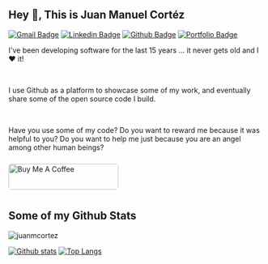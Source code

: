 ## Hey 👋, This is Juan Manuel Cortéz
[![Gmail Badge](https://img.shields.io/badge/-juanm.cortez@gmail.com-c14438?style=flat&logo=Gmail&logoColor=white&link=mailto:juanm.cortez@gmail.com)](mailto:juanm.cortez@gmail.com) 
[![Linkedin Badge](https://img.shields.io/badge/-juanmcortez-0072b1?style=flat&logo=Linkedin&logoColor=white&link=https://www.linkedin.com/in/juanmcortez/)](https://www.linkedin.com/in/juanmcortez/) [![Github Badge](https://img.shields.io/badge/-juanmcortez-grey?style=flat&logo=github&logoColor=white&link=https://github.com/juanmcortez/)](https://www.github.com/juanmcortez/) [![Portfolio Badge](https://img.shields.io/badge/portfolio-web-blue?style=flat&link=https://github.com/juanmcortez/)](https://github.com/juanmcortez/) <p align='left'>I've been developing software for the last 15 years ... it never gets old and I :heart: it!</p><br /><p align='left'>I use Github as a platform to showcase some of my work, and eventually share some of the open source code I build.</p><br /><p align='left'>Have you use some of my code? Do you want to reward me because it was helpful to you? Do you want to help me just because you are an angel among other human beings?</p><a href="https://www.buymeacoffee.com/juamcortez" target="_blank"><img src="https://cdn.buymeacoffee.com/buttons/lato-red.png" alt="Buy Me A Coffee" height="51" width="217" style="height: 51px !important;width: 217px !important; border-radius: 5px; margin: 10px 0;" ></a>
## Some of my Github Stats
<p align=left> <img src=https://komarev.com/ghpvc/?username=juanmcortez alt=juanmcortez /> </p>

[![Github stats](https://github-readme-stats.vercel.app/api?username=juanmcortez&show_icons=true&include_all_commits=true)](https://github.com/juanmcortez/github-readme-stats)
[![Top Langs](https://github-readme-stats.vercel.app/api/top-langs/?username=juanmcortez&layout=compact)](https://github.com/juanmcortez/github-readme-stats)
